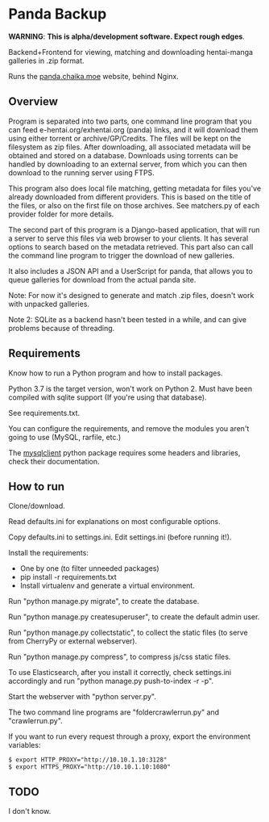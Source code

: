 # Panda Backup
__WARNING__: **This is alpha/development software. Expect rough edges**.

Backend+Frontend for viewing, matching and downloading hentai-manga galleries in .zip format.

Runs the [panda.chaika.moe](https://panda.chaika.moe) website, behind Nginx.

Overview
---------------------
Program is separated into two parts, one command line program that you can feed e-hentai.org/exhentai.org (panda) links, and it will download them using either torrent or archive/GP/Credits. The files will be kept on the filesystem as zip files. After downloading, all associated metadata will be obtained and stored on a database. Downloads using torrents can be handled by downloading to an external server, from which you can then download to the running server using FTPS.

This program also does local file matching, getting metadata for files you've already downloaded from different providers. This is based on the title of the files, or also on the first file on those archives. See matchers.py of each provider folder for more details.

The second part of this program is a Django-based application, that will run a server to serve this files via web browser to your clients. It has several options to search based on the metadata retrieved. This part also can call the command line program to trigger the download of new galleries.

It also includes a JSON API and a UserScript for panda, that allows you to queue galleries for download from the actual panda site.

Note: For now it's designed to generate and match .zip files, doesn't work with unpacked galleries.

Note 2: SQLite as a backend hasn't been tested in a while, and can give problems because of threading.

Requirements
---------------------

Know how to run a Python program and how to install packages.

Python 3.7 is the target version, won't work on Python 2. Must have been compiled with sqlite support (If you're using that database).

See requirements.txt.

You can configure the requirements, and remove the modules you aren't going to use (MySQL, rarfile, etc.)

The [mysqlclient](https://github.com/PyMySQL/mysqlclient-python) python package requires some headers and libraries, check their documentation.

How to run
---------------------

Clone/download.

Read defaults.ini for explanations on most configurable options.

Copy defaults.ini to settings.ini. Edit settings.ini (before running it!).

Install the requirements:

- One by one (to filter unneeded packages)
- pip install -r requirements.txt
- Install virtualenv and generate a virtual environment.

Run "python manage.py migrate", to create the database.

Run "python manage.py createsuperuser", to create the default admin user.

Run "python manage.py collectstatic", to collect the static files (to serve from CherryPy or external webserver).

Run "python manage.py compress", to compress js/css static files.

To use Elasticsearch, after you install it correctly, check settings.ini accordingly and run "python manage.py push-to-index -r -p".

Start the webserver with "python server.py".

The two command line programs are "foldercrawlerrun.py" and "crawlerrun.py".

If you want to run every request through a proxy, export the environment variables:
~~~~
$ export HTTP_PROXY="http://10.10.1.10:3128"
$ export HTTPS_PROXY="http://10.10.1.10:1080"
~~~~

TODO
---------------------

I don't know.
